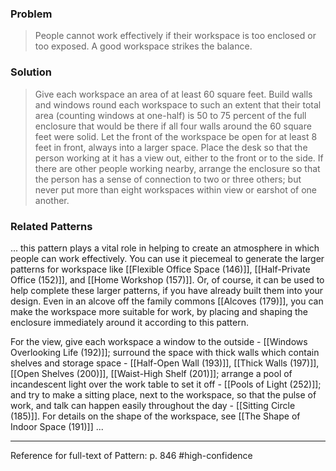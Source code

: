 ### Problem
>People cannot work effectively if their workspace is too enclosed or too exposed. A good workspace strikes the balance.

### Solution
>Give each workspace an area of at least 60 square feet. Build walls and windows round each workspace to such an extent that their total area (counting windows at one-half) is 50 to 75 percent of the full enclosure that would be there if all four walls around the 60 square feet were solid. Let the front of the workspace be open for at least 8 feet in front, always into a larger space. Place the desk so that the person working at it has a view out, either to the front or to the side. If there are other people working nearby, arrange the enclosure so that the person has a sense of connection to two or three others; but never put more than eight workspaces within view or earshot of one another.

### Related Patterns
... this pattern plays a vital role in helping to create an atmosphere in which people can work effectively. You can use it piecemeal to generate the larger patterns for workspace like [[Flexible Office Space (146)]], [[Half-Private Office (152)]], and [[Home Workshop (157)]]. Or, of course, it can be used to help complete these larger patterns, if you have already built them into your design. Even in an alcove off the family commons [[Alcoves (179)]], you can make the workspace more suitable for work, by placing and shaping the enclosure immediately around it according to this pattern.

For the view, give each workspace a window to the outside - [[Windows Overlooking Life (192)]]; surround the space with thick walls which contain shelves and storage space - [[Half-Open Wall (193)]], [[Thick Walls (197)]], [[Open Shelves (200)]], [[Waist-High Shelf (201)]]; arrange a pool of incandescent light over the work table to set it off - [[Pools of Light (252)]]; and try to make a sitting place, next to the workspace, so that the pulse of work, and talk can happen easily throughout the day - [[Sitting Circle (185)]]. For details on the shape of the workspace, see [[The Shape of Indoor Space (191)]] ...

---
Reference for full-text of Pattern: p. 846 #high-confidence 